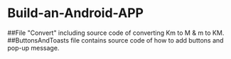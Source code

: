 # Build-an-Android-APP

##File "Convert" including source code of converting Km to M & m to KM.
##ButtonsAndToasts file contains source code of how to add buttons and pop-up message.
